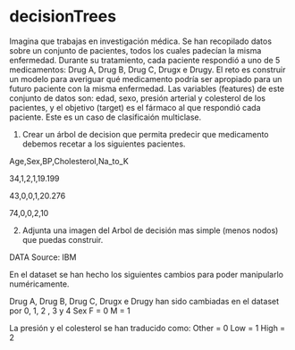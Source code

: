 # decisionTrees

Imagina que trabajas en investigación médica. 
Se han recopilado datos sobre un conjunto de pacientes, todos los cuales padecían la misma enfermedad. 
Durante su tratamiento, cada paciente respondió a uno de 5 medicamentos:
 Drug A, Drug B, Drug C, Drugx e Drugy. 
El reto es construir un modelo para averiguar qué medicamento podría ser apropiado para un futuro paciente con la misma enfermedad. 
Las variables (features) de este conjunto de datos son: edad, sexo, presión arterial y colesterol de los pacientes, y el objetivo (target) es el fármaco al que respondió cada paciente. 
Este es un caso de clasificaión multiclase.

1. Crear un árbol de decision que permita predecir que medicamento debemos recetar a los siguientes pacientes.

Age,Sex,BP,Cholesterol,Na_to_K

34,1,2,1,19.199

43,0,0,1,20.276

74,0,0,2,10


2. Adjunta una imagen del Arbol de decisión mas simple (menos nodos) que puedas construir.

DATA Source: IBM

En el dataset se han hecho los siguientes cambios para poder manipularlo numéricamente.

Drug A, Drug B, Drug C, Drugx e Drugy han sido cambiadas en el dataset por 0, 1, 2 , 3 y 4
Sex F = 0 M = 1

La presión y el colesterol se han traducido como:
Other = 0
Low = 1
High = 2

